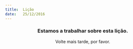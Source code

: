 ```yaml
---
title:  Lição
date:   25/12/2016
---
```


### <center>Estamos a trabalhar sobre esta lição.</center>
<center>Volte mais tarde, por favor.</center>